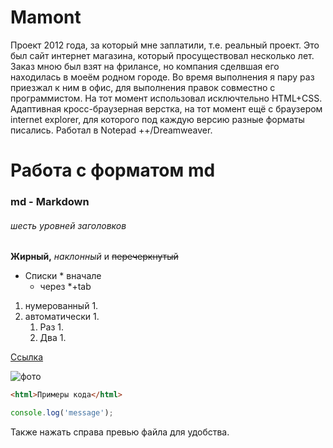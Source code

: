 # Mamont
Проект 2012 года, за который мне заплатили, т.е. реальный проект. Это был сайт интернет магазина, который просуществовал несколько лет.
Заказ мною был взят на фрилансе, но компания сделвшая его находилась в моеём родном городе. Во время выполнения я пару раз приезжал к ним в офис, для выполнения правок совместно с программистом.
На тот момент использовал исключтельно HTML+CSS. Адаптивная кросс-браузерная верстка, на тот момент ещё с браузером internet explorer, для которого под каждую версию разные форматы писались. Работал в Notepad ++/Dreamweaver.


# Работа с форматом md 
### md - Markdown
###### шесть уровней заголовков
**Жирный,** *наклонный* и ~~перечеркнутый~~
* Списки * вначале
    * через *+tab

1. нумерованный  1.
1. автоматически 1.
    1. Раз 1.
    1. Два 1.


[Ссылка](https://translogik.github.io/Mamont/)

![фото](https://smart-lab.ru/uploads/2022/images/05/56/11/2022/04/15/avatar_18e200_48x48.webp)

```html
<html>Примеры кода</html>
```
```javascript
console.log('message');
```
Также нажать справа превью файла для удобства.
